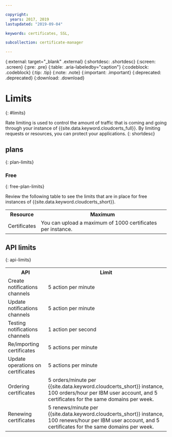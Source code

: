 ```yaml
---

copyright:
  years: 2017, 2019
lastupdated: "2019-09-04"

keywords: certificates, SSL,

subcollection: certificate-manager

---
```


{:external: target="_blank" .external}
{:shortdesc: .shortdesc}
{:screen: .screen}
{:pre: .pre}
{:table: .aria-labeledby="caption"}
{:codeblock: .codeblock}
{:tip: .tip}
{:note: .note}
{:important: .important}
{:deprecated: .deprecated}
{:download: .download}

# Limits
{: #limits}

Rate limiting is used to control the amount of traffic that is coming and going through your instance of {{site.data.keyword.cloudcerts_full}}. By limiting requests or resources, you can protect your applications.
{: shortdesc}

## plans
{: plan-limits}

### Free
{: free-plan-limits}

Review the following table to see the limits that are in place for free instances of {{site.data.keyword.cloudcerts_short}}.

<table>
  <tr>
    <th> Resource </th>
    <th> Maximum </th>
  </tr>
  <tr>
    <td>Certificates</td>
    <td>You can upload a maximum of 1000 certificates per instance.</td>
  </tr>
</table>

## API limits
{: api-limits}

<table>
  <tr>
    <th> API </th>
    <th> Limit </th>
  </tr>
  <tr>
    <td>Create notifications channels</td>
    <td>5 action per minute</td>
  </tr>
  <tr>
    <td>Update notifications channels</td>
    <td>5 action per minute</td>
  </tr>
  <tr>
    <td>Testing notifications channels</td>
    <td>1 action per second</td>
  </tr>
  <tr>
    <td>Re/importing certificates</td>
    <td>5 actions per minute</td>
  </tr>
  <tr>
    <td>Update operations on certificates</td>
    <td>5 actions per minute</td>
  </tr>
  <tr>
    <td>Ordering certificates</td>
    <td>5 orders/minute per {{site.data.keyword.cloudcerts_short}} instance, 100 orders/hour per IBM user account, and 5 certificates for the same domains per week.</td>
  </tr>
  <tr>
    <td>Renewing certificates</td>
    <td>5 renews/minute per {{site.data.keyword.cloudcerts_short}} instance, 100 renews/hour per IBM user account, and 5 certificates for the same domains per week.</td>
  </tr>
</table>